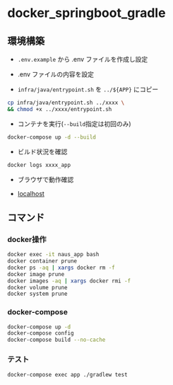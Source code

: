 # docker_springboot_gradle

## 環境構築

- `.env.example` から .env ファイルを作成し設定

- .env ファイルの内容を設定

- `infra/java/entrypoint.sh` を `../${APP}` にコピー

```bash
cp infra/java/entrypoint.sh ../xxxx \
&& chmod +x ../xxxx/entrypoint.sh
```

- コンテナを実行(`--build`指定は初回のみ)

```bash
docker-compose up -d --build
```

- ビルド状況を確認

```bash
docker logs xxxx_app
```

- ブラウザで動作確認

- [localhost](http://localhost)

## コマンド

### docker操作

```bash
docker exec -it naus_app bash
docker container prune
docker ps -aq | xargs docker rm -f
docker image prune
docker images -aq | xargs docker rmi -f
docker volume prune
docker system prune
```

### docker-compose

```bash
docker-compose up -d
docker-compose config
docker-compose build --no-cache
```

### テスト

```bash
docker-compose exec app ./gradlew test
```

